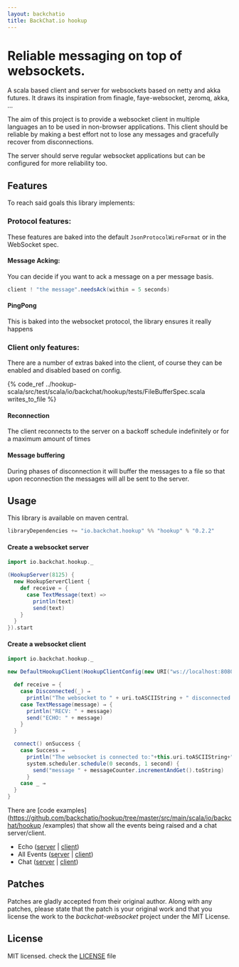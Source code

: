 ```yaml
---
layout: backchatio
title: BackChat.io hookup
---
```


# Reliable messaging on top of websockets.

A scala based client and server for websockets based on netty and akka futures.
It draws its inspiration from finagle, faye-websocket, zeromq, akka, ...

The aim of this project is to provide a websocket client in multiple languages an to be used in non-browser applications.
This client should be reliable by making a best effort not to lose any messages and gracefully recover from disconnections.

The server should serve regular websocket applications but can be configured for more reliability too.

## Features
To reach said goals this library implements:

### Protocol features:

These features are baked into the default `JsonProtocolWireFormat` or in the WebSocket spec.

#### Message Acking: 
You can decide if you want to ack a message on a per message basis.

```scala
client ! "the message".needsAck(within = 5 seconds)
```

#### PingPong
This is baked into the websocket protocol, the library ensures it really happens

### Client only features:

There are a number of extras baked into the client, of course they can be enabled and disabled based on config.

{% code_ref ../hookup-scala/src/test/scala/io/backchat/hookup/tests/FileBufferSpec.scala writes_to_file %}

#### Reconnection

The client reconnects to the server on a backoff schedule indefinitely or for a maximum amount of times

#### Message buffering

During phases of disconnection it will buffer the messages to a file so that upon reconnection the messages will all be sent to the server.

## Usage

This library is available on maven central.

```scala
libraryDependencies += "io.backchat.hookup" %% "hookup" % "0.2.2"
```

#### Create a websocket server

```scala
import io.backchat.hookup._

(HookupServer(8125) {
  new HookupServerClient {
    def receive = {
      case TextMessage(text) =>
        println(text)
        send(text)
    }
  }
}).start
```

#### Create a websocket client

```scala
import io.backchat.hookup._

new DefaultHookupClient(HookupClientConfig(new URI("ws://localhost:8080/thesocket"))) {

  def receive = {
    case Disconnected(_) ⇒ 
      println("The websocket to " + uri.toASCIIString + " disconnected.")
    case TextMessage(message) ⇒ {
      println("RECV: " + message)
      send("ECHO: " + message)
    }
  }

  connect() onSuccess {
    case Success ⇒
      println("The websocket is connected to:"+this.uri.toASCIIString+".")
      system.scheduler.schedule(0 seconds, 1 second) {
        send("message " + messageCounter.incrementAndGet().toString)
      }
    case _ ⇒
  }
}
```

There are [code examples](https://github.com/backchatio/hookup/tree/master/src/main/scala/io/backchat/hookup /examples) that show all the events being raised and a chat server/client.

* Echo ([server](https://github.com/backchatio/hookup/blob/master/src/main/scala/io/backchat/hookup/examples/PrintingEchoServer.scala) | [client](https://github.com/backchatio/hookup/blob/master/src/main/scala/io/backchat/hookup/examples/PrintingEchoClient.scala))
* All Events ([server](https://github.com/backchatio/hookup/blob/master/src/main/scala/io/backchat/hookup/examples/PrintAllEventsServer.scala) | [client](https://github.com/backchatio/hookup/blob/master/src/main/scala/io/backchat/hookup/examples/PrintAllEventsClient.scala))
* Chat ([server](https://github.com/backchatio/hookup/blob/master/src/main/scala/io/backchat/hookup/examples/ChatServer.scala) | [client](https://github.com/backchatio/hookup/blob/master/src/main/scala/io/backchat/hookup/examples/ChatClient.scala))

## Patches
Patches are gladly accepted from their original author. Along with any patches, please state that the patch is your original work and that you license the work to the *backchat-websocket* project under the MIT License.

## License
MIT licensed. check the [LICENSE](https://github.com/backchatio/hookup/blob/master/LICENSE) file